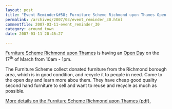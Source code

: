 ```yaml
---
layout: post
title: "Event Reminder&#58; Furniture Scheme Richmond upon Thames Open Day"
permalink: /archives/2007/03/event_reminder_30.html
commentfile: 2007-03-11-event_reminder_30
category: around_town
date: 2007-03-11 20:46:27

---
```


[Furniture Scheme Richmond upon Thames](https://stmargarets.london/directory/charity/200703111434) is having an [Open Day](https://stmargarets.london/event/Exhibition/200703111442) on the 17<sup>th</sup> of March from 10am - 1pm.

The Furniture Scheme collect donated furniture from the Richmond borough area, which is in good condition, and recycle it to people in need. Come to the open day and learn more abou them. They have cheap good quality second hand furniture to sell and want to reuse and recycle as much as possible.

[More details on the Furniture Scheme Richmond upon Thames (pdf).](https://stmargarets.london/images/furniturescheme_info.pdf)

